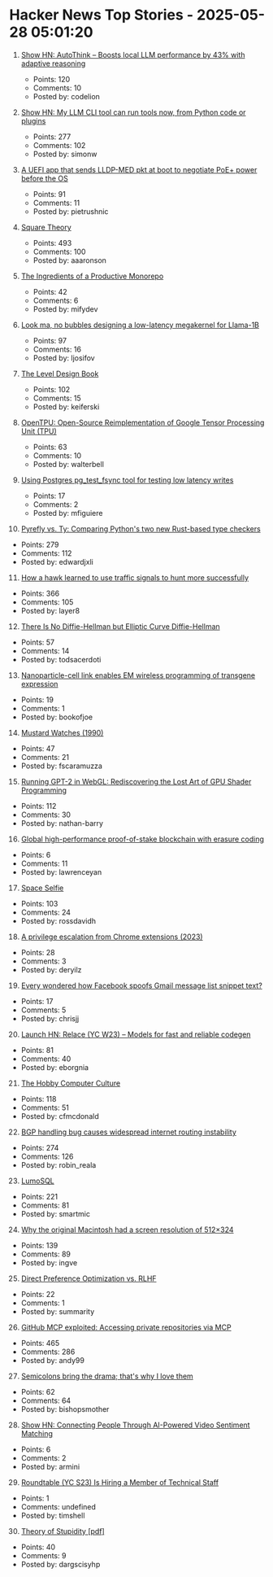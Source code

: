 # Hacker News Top Stories - 2025-05-28 05:01:20

1. [Show HN: AutoThink – Boosts local LLM performance by 43% with adaptive reasoning](undefined)
   - Points: 120
   - Comments: 10
   - Posted by: codelion

2. [Show HN: My LLM CLI tool can run tools now, from Python code or plugins](https://simonwillison.net/2025/May/27/llm-tools/)
   - Points: 277
   - Comments: 102
   - Posted by: simonw

3. [A UEFI app that sends LLDP-MED pkt at boot to negotiate PoE+ power before the OS](https://roderickkhan.com/posts/2025-05-16-poe-uefi-solution)
   - Points: 91
   - Comments: 11
   - Posted by: pietrushnic

4. [Square Theory](https://aaronson.org/blog/square-theory)
   - Points: 493
   - Comments: 100
   - Posted by: aaaronson

5. [The Ingredients of a Productive Monorepo](https://blog.swgillespie.me/posts/monorepo-ingredients/)
   - Points: 42
   - Comments: 6
   - Posted by: mifydev

6. [Look ma, no bubbles designing a low-latency megakernel for Llama-1B](https://hazyresearch.stanford.edu/blog/2025-05-27-no-bubbles)
   - Points: 97
   - Comments: 16
   - Posted by: ljosifov

7. [The Level Design Book](https://book.leveldesignbook.com)
   - Points: 102
   - Comments: 15
   - Posted by: keiferski

8. [OpenTPU: Open-Source Reimplementation of Google Tensor Processing Unit (TPU)](https://github.com/UCSBarchlab/OpenTPU)
   - Points: 63
   - Comments: 10
   - Posted by: walterbell

9. [Using Postgres pg_test_fsync tool for testing low latency writes](https://tanelpoder.com/posts/using-pg-test-fsync-for-testing-low-latency-writes/)
   - Points: 17
   - Comments: 2
   - Posted by: mfiguiere

10. [Pyrefly vs. Ty: Comparing Python's two new Rust-based type checkers](https://blog.edward-li.com/tech/comparing-pyrefly-vs-ty/)
   - Points: 279
   - Comments: 112
   - Posted by: edwardjxli

11. [How a hawk learned to use traffic signals to hunt more successfully](https://www.frontiersin.org/news/2025/05/23/street-smarts-hawk-use-traffic-signals-hunting)
   - Points: 366
   - Comments: 105
   - Posted by: layer8

12. [There Is No Diffie-Hellman but Elliptic Curve Diffie-Hellman](https://keymaterial.net/2025/05/23/there-is-no-diffie-hellman-but-elliptic-curve-diffie-hellman/)
   - Points: 57
   - Comments: 14
   - Posted by: todsacerdoti

13. [Nanoparticle-cell link enables EM wireless programming of transgene expression](https://phys.org/news/2025-05-nanoparticle-cell-interface-enables-electromagnetic.html)
   - Points: 19
   - Comments: 1
   - Posted by: bookofjoe

14. [Mustard Watches (1990)](https://girard.perso.math.cnrs.fr/mustard/article.html)
   - Points: 47
   - Comments: 21
   - Posted by: fscaramuzza

15. [Running GPT-2 in WebGL: Rediscovering the Lost Art of GPU Shader Programming](https://nathan.rs/posts/gpu-shader-programming/)
   - Points: 112
   - Comments: 30
   - Posted by: nathan-barry

16. [Global high-performance proof-of-stake blockchain with erasure coding](https://github.com/qkniep/alpenglow)
   - Points: 6
   - Comments: 11
   - Posted by: lawrenceyan

17. [Space Selfie](https://space.crunchlabs.com/)
   - Points: 103
   - Comments: 24
   - Posted by: rossdavidh

18. [A privilege escalation from Chrome extensions (2023)](https://0x44.xyz/blog/cve-2023-4369/)
   - Points: 28
   - Comments: 3
   - Posted by: deryilz

19. [Every wondered how Facebook spoofs Gmail message list snippet text?](undefined)
   - Points: 17
   - Comments: 5
   - Posted by: chrisjj

20. [Launch HN: Relace (YC W23) – Models for fast and reliable codegen](undefined)
   - Points: 81
   - Comments: 40
   - Posted by: eborgnia

21. [The Hobby Computer Culture](https://technicshistory.com/2025/05/24/the-hobby-computer-culture/)
   - Points: 118
   - Comments: 51
   - Posted by: cfmcdonald

22. [BGP handling bug causes widespread internet routing instability](https://blog.benjojo.co.uk/post/bgp-attr-40-junos-arista-session-reset-incident)
   - Points: 274
   - Comments: 126
   - Posted by: robin_reala

23. [LumoSQL](https://lumosql.org/src/lumosql/doc/trunk/README.md)
   - Points: 221
   - Comments: 81
   - Posted by: smartmic

24. [Why the original Macintosh had a screen resolution of 512×324](https://512pixels.net/2025/05/original-macintosh-resolution/)
   - Points: 139
   - Comments: 89
   - Posted by: ingve

25. [Direct Preference Optimization vs. RLHF](https://www.together.ai/blog/direct-preference-optimization)
   - Points: 22
   - Comments: 1
   - Posted by: summarity

26. [GitHub MCP exploited: Accessing private repositories via MCP](https://invariantlabs.ai/blog/mcp-github-vulnerability)
   - Points: 465
   - Comments: 286
   - Posted by: andy99

27. [Semicolons bring the drama; that's why I love them](https://www.ft.com/content/80c39c74-8753-44bf-aeb0-cf6701a64f02)
   - Points: 62
   - Comments: 64
   - Posted by: bishopsmother

28. [Show HN: Connecting People Through AI-Powered Video Sentiment Matching](https://www.loom.com/share/9b7618a67e7347d9a7a539e89327cc77?sid=26adde55-432c-4cec-a7dd-f2ffad134161)
   - Points: 6
   - Comments: 2
   - Posted by: armini

29. [Roundtable (YC S23) Is Hiring a Member of Technical Staff](https://www.ycombinator.com/companies/roundtable/jobs/ZTZHEbb-member-of-technical-staff)
   - Points: 1
   - Comments: undefined
   - Posted by: timshell

30. [Theory of Stupidity [pdf]](https://www.onthewing.org/user/Bonhoeffer%20-%20Theory%20of%20Stupidity.pdf)
   - Points: 40
   - Comments: 9
   - Posted by: dargscisyhp

